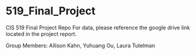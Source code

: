 # 519_Final_Project
CIS 519 Final Project Repo
For data, please reference the google drive link located in the project report. 

Group Members: Allison Kahn, Yuhuang Ou, Laura Tutelman
